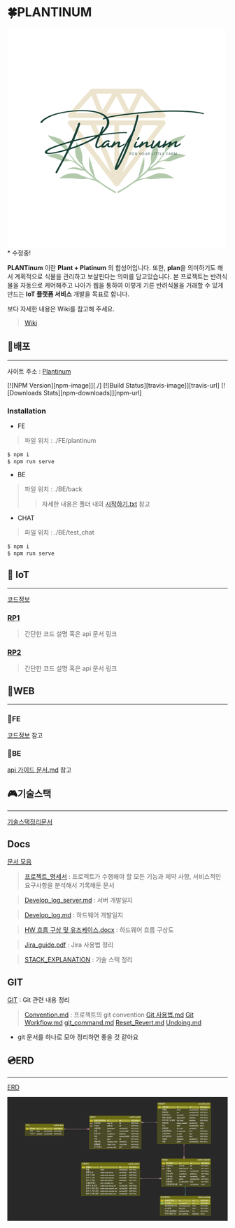# 🍀PLANTINUM

![로고](./FE/img_files/logo.png) * 수정중!

**PLANTinum** 이란 **Plant + Platinum** 의 합성어입니다. 또한, **plan**을 의미하기도 해서 계획적으로 식물을 관리하고 보살핀다는 의미를 담고있습니다. 본 프로젝트는 반려식물을 자동으로 케어해주고 나아가 웹을 통하여 이렇게 기른 반려식물을 거래할 수 있게 만드는 **IoT 플랫폼 서비스** 개발을 목표로 합니다.

보다 자세한 내용은 Wiki를 참고해 주세요.

> [Wiki](https://lab.ssafy.com/s07-webmobile3-sub2/S07P12A109/-/wikis/home)

## 💾배포
---
사이트 주소 : [Plantinum](http://plantinum.co.kr)

[![NPM Version][npm-image]][./]
[![Build Status][travis-image]][travis-url]
[![Downloads Stats][npm-downloads]][npm-url]

### Installation
- FE
> 파일 위치 : ./FE/plantinum
```
$ npm i
$ npm run serve
```

- BE
> 파일 위치 : ./BE/back
>> 자세한 내용은 폴더 내의 [시작하기.txt](./BE/%EC%8B%9C%EC%9E%91%ED%95%98%EA%B8%B0.txt) 참고


- CHAT
> 파일 위치 : ./BE/test_chat
```
$ npm i
$ npm run serve
```

## 🌸 IoT
---
[코드정보](./HW/)

### [RP1](./HW/RP1/)
> 간단한 코드 설명 혹은 api 문서 링크

### [RP2](./HW/RP2/)
> 간단한 코드 설명 혹은 api 문서 링크

## 🌸WEB 
---
### 🌻FE
[코드정보](./FE/) 참고

### 🌻BE
[api 가이드 문서.md](./BE/api%20%EA%B0%80%EC%9D%B4%EB%93%9C%20%EB%AC%B8%EC%84%9C.md) 참고


## 🎮기술스택
---
 [기술스택정리문서](./STACK_EXPLANATION.md)


## Docs
[문서 모음](./Docs/)
> [프로젝트_명세서](./Docs/%5B%ED%94%84%EB%A1%9C%EC%A0%9D%ED%8A%B8_%EB%AA%85%EC%84%B8%EC%84%9C%5DPlantinum.docx) : 프로젝트가 수행해야 할 모든 기능과 제약 사항, 서비스적인 요구사항을 분석해서 기록해둔 문서

> [Develop_log_server.md](./Docs/Develop_log_server.md) : 서버 개발일지

> [Develop_log.md](./Docs/Develop_log.md) : 하드웨어 개발일지

> [HW 흐름 구상 및 유즈케이스.docx](./Docs/HW%20%ED%9D%90%EB%A6%84%20%EA%B5%AC%EC%83%81%20%EB%B0%8F%20%EC%9C%A0%EC%A6%88%EC%BC%80%EC%9D%B4%EC%8A%A4.docx) : 하드웨어 흐름 구상도

> [Jira_guide.pdf](./Docs/Jira_guide.pdf) : Jira 사용법 정리

> [STACK_EXPLANATION](./Docs/STACK_EXPLANATION.md) : 기술 스택 정리


## GIT
[GIT](./GIT/)
: Git 관련 내용 정리
> [Convention.md](./GIT//Convention.md) : 프로젝트의 git convention
> [Git 사용법.md](./GIT/Git%20%EC%82%AC%EC%9A%A9%EB%B2%95.md)
> [Git Workflow.md](./GIT/Git%20Workflow.md)
> [git_command.md](./GIT//git_command.md)
> [Reset_Revert.md](./GIT/Reset_Revert.md)
> [Undoing.md](./GIT/Undoing.md)

* git 문서를 하나로 모아 정리하면 좋을 것 같아요

## 💿ERD
---
 [ERD](https://www.erdcloud.com/d/BqMQqe8yrRaQ5PXyd)

![erd](README.assets/erd.png)
